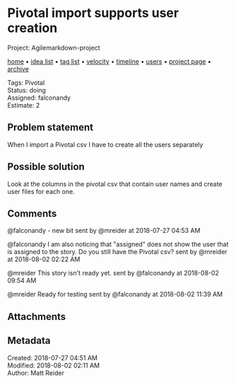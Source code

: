# Pivotal import supports user creation

Project: Agilemarkdown-project

[home](../index.md) • [idea list](../ideas.md) • [tag list](../tags.md) • [velocity](../velocity.md) • [timeline](../timeline.md) • [users](../users.md) • [project page](../agilemarkdown-project.md) • [archive](archive.md)

Tags: Pivotal  
Status: doing  
Assigned: falconandy  
Estimate: 2  

## Problem statement

When I import a Pivotal csv I have to create all the users separately

## Possible solution

Look at the columns in the pivotal csv that contain user names and create user files for each one.

## Comments

@falconandy - new bit
sent by @mreider at 2018-07-27 04:53 AM

@falconandy I am also noticing that "assigned" does not show the user that is assigned to the story. Do you still have the Pivotal csv?
sent by @mreider at 2018-08-02 02:22 AM

@mreider This story isn't ready yet.
sent by @falconandy at 2018-08-02 09:54 AM

@mreider Ready for testing
sent by @falconandy at 2018-08-02 11:39 AM

## Attachments

## Metadata

Created: 2018-07-27 04:51 AM  
Modified: 2018-08-02 02:11 AM  
Author: Matt Reider  
